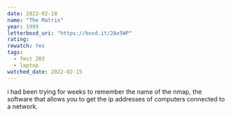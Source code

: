 ```yaml
---
date: 2022-02-18
name: "The Matrix"
year: 1999
letterboxd_uri: "https://boxd.it/2Ax5WP"
rating: 
rewatch: Yes
tags:
  - fmst 203
  - laptop
watched_date: 2022-02-15
---
```


i had been trying for weeks to remember the name of the nmap, the software that allows you to get the ip addresses of computers connected to a network.
